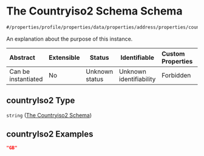 # The Countryiso2 Schema Schema

```txt
#/properties/profile/properties/data/properties/address/properties/countryIso2#/properties/profile/properties/data/properties/address/properties/countryIso2
```

An explanation about the purpose of this instance.


| Abstract            | Extensible | Status         | Identifiable            | Custom Properties | Additional Properties | Access Restrictions | Defined In                                                                           |
| :------------------ | ---------- | -------------- | ----------------------- | :---------------- | --------------------- | ------------------- | ------------------------------------------------------------------------------------ |
| Can be instantiated | No         | Unknown status | Unknown identifiability | Forbidden         | Allowed               | none                | [quote_schema.schema.json\*](../out/quote_schema.schema.json "open original schema") |

## countryIso2 Type

`string` ([The Countryiso2 Schema](quote_schema-properties-the-profile-schema-properties-the-data-schema-properties-the-address-schema-properties-the-countryiso2-schema.md))

## countryIso2 Examples

```json
"GB"
```
